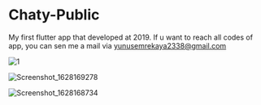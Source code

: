 # Chaty-Public

My first flutter app that developed at 2019. If u want to reach all codes of app, you can sen me a mail via yunusemrekaya2338@gmail.com

![1](https://github.com/Griffin2338/internshipp/assets/72986426/7bd92dbd-de64-49f0-b7ce-2bcc7543aae3)

![Screenshot_1628169278](https://github.com/Griffin2338/internshipp/assets/72986426/b7229542-1254-407f-9179-99dd09da1d8e)

![Screenshot_1628168734](https://github.com/Griffin2338/internshipp/assets/72986426/7659d53b-81ea-48f0-8055-5e6b45812510)

